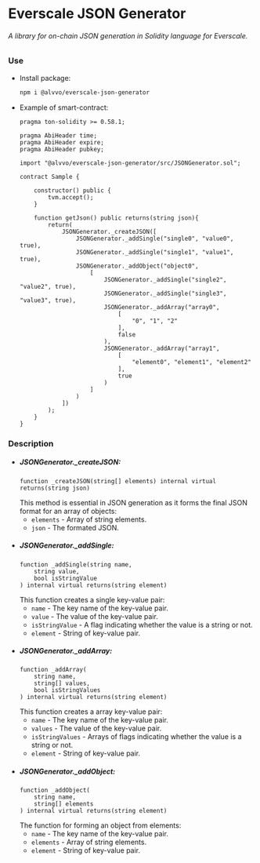 # Everscale JSON Generator
###### A library for on-chain JSON generation in Solidity language for Everscale.

### Use
*   Install package:
    ```bash
    npm i @alvvo/everscale-json-generator
    ```
*   Example of smart-contract:
    ```solidity
    pragma ton-solidity >= 0.58.1;

    pragma AbiHeader time;
    pragma AbiHeader expire;
    pragma AbiHeader pubkey;

    import "@alvvo/everscale-json-generator/src/JSONGenerator.sol";

    contract Sample {

        constructor() public {
            tvm.accept();
        }

        function getJson() public returns(string json){
            return(
                JSONGenerator._createJSON([
                    JSONGenerator._addSingle("single0", "value0", true),
                    JSONGenerator._addSingle("single1", "value1", true),
                    JSONGenerator._addObject("object0",
                        [
                            JSONGenerator._addSingle("single2", "value2", true),
                            JSONGenerator._addSingle("single3", "value3", true),
                            JSONGenerator._addArray("array0",
                                [
                                    "0", "1", "2"
                                ],
                                false
                            ),
                            JSONGenerator._addArray("array1",
                                [
                                    "element0", "element1", "element2"
                                ],
                                true
                            )
                        ]
                    )
                ])
            );
        }
    }
    ```
### Description
*   ##### JSONGenerator._createJSON: 
    ```solidity
    function _createJSON(string[] elements) internal virtual returns(string json)
    ```
    This method is essential in JSON generation as it forms the final JSON format for an array of objects:
    *   `elements` - Array of string elements.
    *   `json` - The formated JSON.
*   ##### JSONGenerator._addSingle:    
    ```solidity
    function _addSingle(string name,
        string value,
        bool isStringValue
    ) internal virtual returns(string element)
    ```
    This function creates a single key-value pair:
    *   `name` - The key name of the key-value pair.
    *   `value` - The value of the key-value pair.
    *   `isStringValue` - A flag indicating whether the value is a string or not.
    *   `element` - String of key-value pair.
*   ##### JSONGenerator._addArray:    
    ```solidity
    function _addArray(
        string name,
        string[] values,
        bool isStringValues
    ) internal virtual returns(string element)
    ```
    This function creates a array key-value pair:
    *   `name` - The key name of the key-value pair.
    *   `values` - The value of the key-value pair.
    *   `isStringValues` - Arrays of flags indicating whether the value is a string or not.
    *   `element` - String of key-value pair.
*   ##### JSONGenerator._addObject:    
    ```solidity
    function _addObject(
        string name,
        string[] elements
    ) internal virtual returns(string element)
    ```
    The function for forming an object from elements:
    *   `name` - The key name of the key-value pair.
    *   `elements` - Array of string elements.
    *   `element` - String of key-value pair.